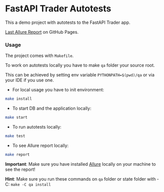 # FastAPI Trader Autotests

This a demo project with autotests to the FastAPI Trader app.

[Last Allure Report](https://s1r3m.github.io/fast_api_orders/) on GitHub Pages.

### Usage
The project comes with `Makefile`.

To work on autotests locally you have to make `qa` folder your source root.

This can be achieved by setting env variable `PYTHONPATH=$(pwd)/qa` or via your IDE if you use one.


* For local usage you have to init environment:
```bash
make install
```

* To start DB and the application locally:
```bash
make start
```

* To run autotests locally:
```bash
make test
```

* To see Allure report locally:
```bash
make report
```
**Important**: Make sure you have installed [Allure](https://allurereport.org/docs/install/) locally on your machine to see the report!


**Hint**: Make sure you run these commands on `qa` folder or state folder with -C: `make -C qa install`
